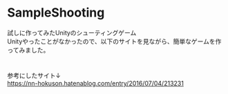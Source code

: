 # SampleShooting
  
試しに作ってみたUnityのシューティングゲーム  
Unityやったことがなかったので、以下のサイトを見ながら、簡単なゲームを作ってみました。   

#
参考にしたサイト↓  
https://nn-hokuson.hatenablog.com/entry/2016/07/04/213231
